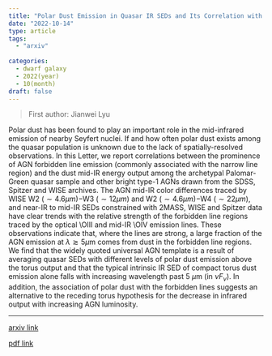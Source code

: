 ```yaml
---
title: "Polar Dust Emission in Quasar IR SEDs and Its Correlation with Narrow Line Regions"
date: "2022-10-14"
type: article
tags:
  - "arxiv"
  
categories:
  - dwarf galaxy
  - 2022(year)
  - 10(month)
draft: false
---
```

> First author: Jianwei Lyu

 Polar dust has been found to play an important role in the mid-infrared
emission of nearby Seyfert nuclei. If and how often polar dust exists among the
quasar population is unknown due to the lack of spatially-resolved
observations. In this Letter, we report correlations between the prominence of
AGN forbidden line emission (commonly associated with the narrow line region)
and the dust mid-IR energy output among the archetypal Palomar-Green quasar
sample and other bright type-1 AGNs drawn from the SDSS, Spitzer and WISE
archives. The AGN mid-IR color differences traced by WISE W2 ($\sim4.6 \mu
m$)$-$W3 ($\sim12 \mu m$) and W2 ($\sim4.6 \mu m$)$-$W4 ($\sim22 \mu m$), and
near-IR to mid-IR SEDs constrained with 2MASS, WISE and Spitzer data have clear
trends with the relative strength of the forbidden line regions traced by the
optical \OIII and mid-IR \OIV emission lines. These observations indicate that,
where the lines are strong, a large fraction of the AGN emission at
$\lambda\gtrsim5 \mu$m comes from dust in the forbidden line regions. We find
that the widely quoted universal AGN template is a result of averaging quasar
SEDs with different levels of polar dust emission above the torus output and
that the typical intrinsic IR SED of compact torus dust emission alone falls
with increasing wavelength past 5 $\mu$m (in $\nu F_\nu$). In addition, the
association of polar dust with the forbidden lines suggests an alternative to
the receding torus hypothesis for the decrease in infrared output with
increasing AGN luminosity.

---
[arxiv link](http://arxiv.org/abs/2210.08037v1)

[pdf link](http://arxiv.org/pdf/2210.08037v1)